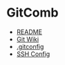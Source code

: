 # GitComb

* [README](README.md)
* [Git Wiki](post/GitWiki.md)
* [.gitconfig](post/Gitconfig.md)
* [SSH Config](post/ssh_config.md)
